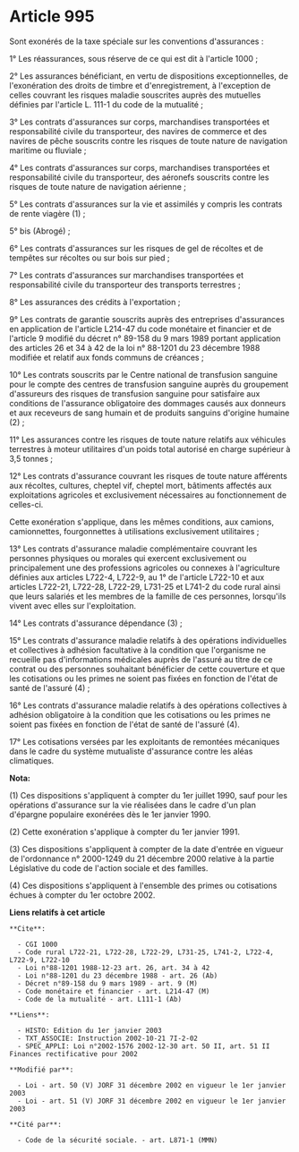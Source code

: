 # Article 995

Sont exonérés de la taxe spéciale sur les conventions d'assurances :

1° Les réassurances, sous réserve de ce qui est dit à l'article 1000 ;

2° Les assurances bénéficiant, en vertu de dispositions exceptionnelles, de l'exonération des droits de timbre et
d'enregistrement, à l'exception de celles couvrant les risques maladie souscrites auprès des mutuelles définies par l'article
L. 111-1 du code de la mutualité ;

3° Les contrats d'assurances sur corps, marchandises transportées et responsabilité civile du transporteur, des navires de
commerce et des navires de pêche souscrits contre les risques de toute nature de navigation maritime ou fluviale ;

4° Les contrats d'assurances sur corps, marchandises transportées et responsabilité civile du transporteur, des aéronefs
souscrits contre les risques de toute nature de navigation aérienne ;

5° Les contrats d'assurances sur la vie et assimilés y compris les contrats de rente viagère (1) ;

5° bis (Abrogé) ;

6° Les contrats d'assurances sur les risques de gel de récoltes et de tempêtes sur récoltes ou sur bois sur pied ;

7° Les contrats d'assurances sur marchandises transportées et responsabilité civile du transporteur des transports
terrestres ;

8° Les assurances des crédits à l'exportation ;

9° Les contrats de garantie souscrits auprès des entreprises d'assurances en application de l'article L214-47 du code
monétaire et financier et de l'article 9 modifié du décret n° 89-158 du 9 mars 1989 portant application des articles 26 et 34
à 42 de la loi n° 88-1201 du 23 décembre 1988 modifiée et relatif aux fonds communs de créances ;

10° Les contrats souscrits par le Centre national de transfusion sanguine pour le compte des centres de transfusion sanguine
auprès du groupement d'assureurs des risques de transfusion sanguine pour satisfaire aux conditions de l'assurance
obligatoire des dommages causés aux donneurs et aux receveurs de sang humain et de produits sanguins d'origine humaine (2) ;

11° Les assurances contre les risques de toute nature relatifs aux véhicules terrestres à moteur utilitaires d'un poids total
autorisé en charge supérieur à 3,5 tonnes ;

12° Les contrats d'assurance couvrant les risques de toute nature afférents aux récoltes, cultures, cheptel vif, cheptel
mort, bâtiments affectés aux exploitations agricoles et exclusivement nécessaires au fonctionnement de celles-ci.

Cette exonération s'applique, dans les mêmes conditions, aux camions, camionnettes, fourgonnettes à utilisations
exclusivement utilitaires ;

13° Les contrats d'assurance maladie complémentaire couvrant les personnes physiques ou morales qui exercent exclusivement ou
principalement une des professions agricoles ou connexes à l'agriculture définies aux articles L722-4, L722-9, au 1° de
l'article L722-10 et aux articles L722-21, L722-28, L722-29, L731-25 et L741-2 du code rural ainsi que leurs salariés et les
membres de la famille de ces personnes, lorsqu'ils vivent avec elles sur l'exploitation.

14° Les contrats d'assurance dépendance (3) ;

15° Les contrats d'assurance maladie relatifs à des opérations individuelles et collectives à adhésion facultative à la
condition que l'organisme ne recueille pas d'informations médicales auprès de l'assuré au titre de ce contrat ou des
personnes souhaitant bénéficier de cette couverture et que les cotisations ou les primes ne soient pas fixées en fonction de
l'état de santé de l'assuré (4) ;

16° Les contrats d'assurance maladie relatifs à des opérations collectives à adhésion obligatoire à la condition que les
cotisations ou les primes ne soient pas fixées en fonction de l'état de santé de l'assuré (4).

17° Les cotisations versées par les exploitants de remontées mécaniques dans le cadre du système mutualiste d'assurance
contre les aléas climatiques.

**Nota:**

(1) Ces dispositions s'appliquent à compter du 1er juillet 1990, sauf pour les opérations d'assurance sur la vie réalisées
dans le cadre d'un plan d'épargne populaire exonérées dès le 1er janvier 1990.

(2) Cette exonération s'applique à compter du 1er janvier 1991.

(3) Ces dispositions s'appliquent à compter de la date d'entrée en vigueur de l'ordonnance n° 2000-1249 du 21 décembre 2000
relative à la partie Législative du code de l'action sociale et des familles.

(4) Ces dispositions s'appliquent à l'ensemble des primes ou cotisations échues à compter du 1er octobre 2002.

**Liens relatifs à cet article**

	**Cite**:

	  - CGI 1000
	  - Code rural L722-21, L722-28, L722-29, L731-25, L741-2, L722-4, L722-9, L722-10
	  - Loi n°88-1201 1988-12-23 art. 26, art. 34 à 42
	  - Loi n°88-1201 du 23 décembre 1988 - art. 26 (Ab)
	  - Décret n°89-158 du 9 mars 1989 - art. 9 (M)
	  - Code monétaire et financier - art. L214-47 (M)
	  - Code de la mutualité - art. L111-1 (Ab)

	**Liens**:

	  - HISTO: Edition du 1er janvier 2003
	  - TXT_ASSOCIE: Instruction 2002-10-21 7I-2-02
	  - SPEC_APPLI: Loi n°2002-1576 2002-12-30 art. 50 II, art. 51 II Finances rectificative pour 2002

	**Modifié par**:

	  - Loi - art. 50 (V) JORF 31 décembre 2002 en vigueur le 1er janvier 2003
	  - Loi - art. 51 (V) JORF 31 décembre 2002 en vigueur le 1er janvier 2003

	**Cité par**:

	  - Code de la sécurité sociale. - art. L871-1 (MMN)
